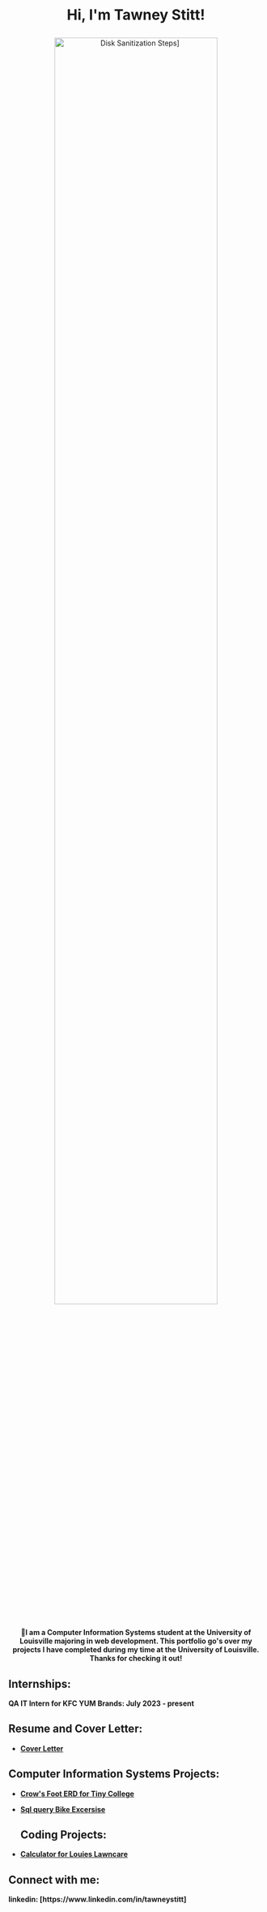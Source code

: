 
<h1><p align="center">Hi, I'm Tawney Stitt! <a href="[https://www.linkedin.com/in/tawneystitt/]"></a> </h1>

<p align="center"> <img src="https://i.imgur.com/5FFyToL.jpeg" height="80%" width="80%" alt="Disk Sanitization Steps]"/>

<b><p align="center">💬I am a Computer Information Systems student at the University of Louisville majoring in web development. This portfolio go's over my projects I have completed during my time at the University of Louisville. Thanks for checking it out!</br>

<h2>Internships: </h2>
   QA IT Intern for KFC YUM Brands: July 2023 - present
<h2>Resume and Cover Letter:</h2>

  - [Cover Letter](https://github.com/Tawneystitt/CoverLetter1)


  <h2>Computer Information Systems Projects:</h2>

  - [Crow's Foot ERD for Tiny College](https://github.com/Tawneystitt/Crow-s-Foot-Notation-ERD)
  - [Sql query Bike Excersise](https://github.com/Tawneystitt/Sql-Bike-Excersise/blob/main/README.md)




    <h2>Coding Projects:</h2>

  - [Calculator for Louies Lawncare](https://github.com/Tawneystitt/Program-Calculator/blob/main/README.md)



 

<h2> Connect with me:</h2>
linkedin: [https://www.linkedin.com/in/tawneystitt]


<!--
**Tawneystitt/Tawneystitt** is a ✨ _special_ ✨ repository because its `README.md` (this file) appears on your GitHub profile.

Here are some ideas to get you started:

- 🔭 I’m currently working on ...
- 🌱 I’m currently learning ...
- 👯 I’m looking to collaborate on ...
- 🤔 I’m looking for help with ...
- 💬 Ask me about ...
- 📫 How to reach me: ...
- 😄 Pronouns: ...
- ⚡ Fun fact: ...
-->
